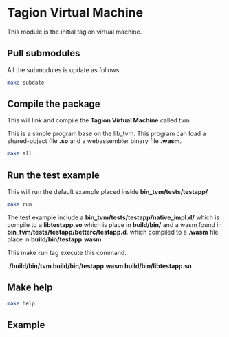 # Tagion Virtual Machine

This module is the initial tagion virtual machine.

## Pull submodules

All the submodules is update as follows.

```bash
make subdate
```



## Compile the package

This will link and compile the **Tagion Virtual Machine** called tvm.

This is a simple program base on the lib_tvm. This program can load a shared-object file **.so** and a webassembler binary file **.wasm**. 

```bash
make all
```



## Run the test example

This will run the default example placed inside **bin_tvm/tests/testapp/**

```bash
make run
```

The test example include a **bin_tvm/tests/testapp/native_impl.d/** which is compile to a **libtestapp.so** which is place in **build/bin/** and a wasm found in **bin_tvm/tests/testapp/betterc/testapp.d**. which compiled to a **.wasm** file place in **build/bin/testapp.wasm**

This make **run** tag execute this command.

**./build/bin/tvm build/bin/testapp.wasm build/bin/libtestapp.so**

## Make help

```bash
make help
```



## Example

